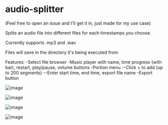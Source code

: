 # audio-splitter
(Feel free to open an issue and I'll get it in, just made for my use case)

Splits an audio file into different files for each timestamps you choose.

Currently supports .mp3 and .wav

Files will save in the directory it's being executed from

Features:
-Select file browser
-Music player with name, time progress (with bar), restart, play/pause, volume buttons
-Portion menu
--Click + to add (up to 200 segments)
--Enter start time, end time, export file name
-Export button

![image](https://user-images.githubusercontent.com/82797595/204376115-04608de7-a668-43b8-94e9-db820e0929be.png)

![image](https://user-images.githubusercontent.com/82797595/204376153-8d56fbbb-d127-42a3-8667-e57e2242bf84.png)

![image](https://user-images.githubusercontent.com/82797595/204376174-3d464ed3-9001-44f3-8bbf-df69899dc52b.png)

![image](https://user-images.githubusercontent.com/82797595/204376190-02232548-cced-481d-9868-a584ad732dca.png)
